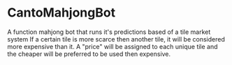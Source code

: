 # CantoMahjongBot
A function mahjong bot that runs it's predictions based of a tile market system
If a certain tile is more scarce then another tile, it will be considered more expensive than it.
A "price" will be assigned to each unique tile and the cheaper will be preferred to be used then expensive.
